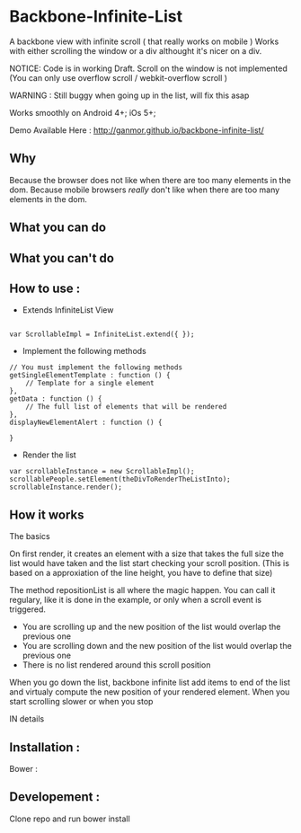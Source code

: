 Backbone-Infinite-List
===============================

A backbone view with infinite scroll ( that really works on mobile )
Works with either scrolling the window or a div althought it's nicer on a div.


NOTICE: Code is in working Draft.
Scroll on the window is not implemented (You can only use overflow scroll / webkit-overflow scroll )

WARNING : Still buggy when going up in the list, will fix this asap

Works smoothly on Android 4+;
iOs 5+;

Demo Available Here : http://ganmor.github.io/backbone-infinite-list/



Why 
------
Because the browser does not like when there are too many elements in the dom.
Because mobile browsers *really* don't like when there are too many elements in the dom.


What you can do
------

What you can't do
------

How to use :
-------------


* Extends InfiniteList View

```

var ScrollableImpl = InfiniteList.extend({ });

```

* Implement the following methods


```
// You must implement the following methods
getSingleElementTemplate : function () {
	// Template for a single element
},
getData : function () {
	// The full list of elements that will be rendered
},
displayNewElementAlert : function () {

}
 ```

* Render the list


```
var scrollableInstance = new ScrollableImpl();
scrollablePeople.setElement(theDivToRenderTheListInto);
scrollableInstance.render();

```


How it works
-----------

The basics

On first render, it creates an element with a size that takes the full size the list would have taken and the list start checking your scroll position.
(This is based on a approxiation of the line height, you have to define that size)

The method repositionList is all where the magic happen. You can call it regulary, like it is done in the example, or only when a scroll event is triggered. 

- You are scrolling up and the new position of the list would overlap the previous one
- You are scrolling down and the new position of the list would overlap the previous one
- There is no list rendered around this scroll position


When you go down the list, backbone infinite list add items to end of the list and virtualy compute the new position of your rendered element. When you start scrolling slower or when you stop

IN details



Installation :
-------------

Bower :

Developement :
-------------

Clone repo and run
bower install
